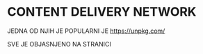 # CONTENT DELIVERY NETWORK

JEDNA OD NJIH JE POPULARNI JE <https://unpkg.com/>

SVE JE OBJASNJENO NA STRANICI